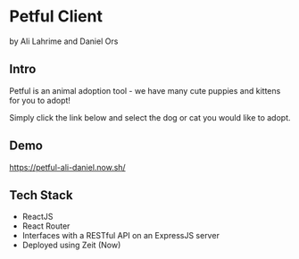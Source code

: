 # Petful Client

by Ali Lahrime and Daniel Ors

## Intro

Petful is an animal adoption tool - we have many cute puppies and kittens for you to adopt!

Simply click the link below and select the dog or cat you would like to adopt.

## Demo

https://petful-ali-daniel.now.sh/

## Tech Stack

* ReactJS
* React Router
* Interfaces with a RESTful API on an ExpressJS server
* Deployed using Zeit (Now)